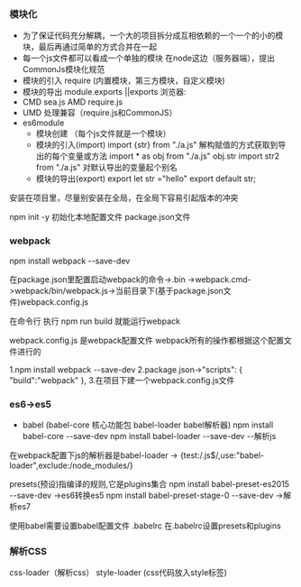 ### 模块化
- 为了保证代码充分解耦，一个大的项目拆分成互相依赖的一个一个的小的模块，最后再通过简单的方式合并在一起
- 每一个js文件都可以看成一个单独的模块
在node这边（服务器端），提出CommonJs模块化规范
- 模块的引入 require (内置模块，第三方模块，自定义模块)
- 模块的导出 module.exports ||exports
浏览器:
- CMD sea.js AMD require.js
- UMD 处理兼容（require.js和CommonJS）
- es6module
  - 模块创建 （每个js文件就是一个模块）
  - 模块的引入(import)
    import {str} from "./a.js" 解构赋值的方式获取到导出的每个变量或方法
    import * as obj from "./a.js" obj.str
    import str2 from "./a.js"  对默认导出的变量起个别名
  - 模块的导出(export) 
    export let str ="hello"
    export default str;
  
安装在项目里，尽量别安装在全局，在全局下容易引起版本的冲突 

npm init -y 初始化本地配置文件 package.json文件 
### webpack
npm install webpack --save-dev
 
 在package.json里配置启动webpack的命令->.bin ->webpack.cmd->webpack/bin/webpack.js->当前目录下(基于package.json文件)webpack.config.js
 
 在命令行 执行 npm run build 就能运行webpack
  
 webpack.config.js 是webpack配置文件 webpack所有的操作都根据这个配置文件进行的 
 
 1.npm install webpack --save-dev
 2.package.json->"scripts": {
                     "build":"webpack"
                   },
 3.在项目下建一个webpack.config.js文件
 
 ### es6->es5
 - babel (babel-core 核心功能包 babel-loader babel解析器)
 npm install babel-core --save-dev
 npm install babel-loader --save-dev  --解析js
 
 在webpack配置下js的解析器是babel-loader
 -> {test:/\.js$/,use:"babel-loader",exclude:/node_modules/}
  
 presets(预设)指编译的规则,它是plugins集合
 npm install babel-preset-es2015 --save-dev ->es6转换es5
 npm install babel-preset-stage-0 --save-dev ->解析es7
 
 使用babel需要设置babel配置文件 .babelrc 在.babelrc设置presets和plugins
 
 ### 解析CSS
 css-loader（解析css） style-loader  (css代码放入style标签)
 
 


